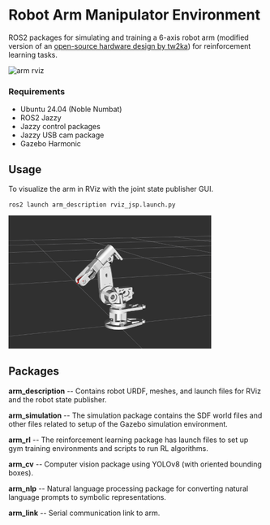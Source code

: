 # Robot Arm Manipulator Environment

ROS2 packages for simulating and training a 6-axis robot arm (modified version of an [open-source hardware design by tw2ka](https://www.dropbox.com/scl/fi/mgowac0a7bwx7u2pcz12b/Arduino-robot-arm-files-step.zip?rlkey=3cpy6x4wcpfr1s548s7qxxex5&e=2&dl=0)) for reinforcement learning tasks.

![arm rviz](./images/jsp_demo.gif)
### Requirements
- Ubuntu 24.04 (Noble Numbat)
- ROS2 Jazzy
- Jazzy control packages
- Jazzy USB cam package
- Gazebo Harmonic

## Usage
To visualize the arm in RViz with the joint state publisher GUI.
```
ros2 launch arm_description rviz_jsp.launch.py
```
![arm rviz](./images/arm_rviz.png)

## Packages
**arm_description**
 -- Contains robot URDF, meshes, and launch files for RViz and the robot state publisher.

**arm_simulation**
-- The simulation package contains the SDF world files and other files related to setup of the Gazebo simulation environment.

**arm_rl** 
-- The reinforcement learning package has launch files to set up gym training environments and scripts to run RL algorithms.

**arm_cv** 
-- Computer vision package using YOLOv8 (with oriented bounding boxes). 

**arm_nlp** 
-- Natural language processing package for converting natural language prompts to symbolic representations.

**arm_link**
-- Serial communication link to arm.
